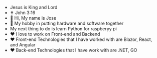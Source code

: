 - Jesus is King and Lord
-  ✝️ John 3:16
- 👋 Hi, My name is Jose
- 👀 My hobby in putting hardware and software together
- My next thing to do is learn Python for raspberyy pi
- ❤️ I love to work on Front-end and Backend
- ❤️ Front-end Technologies that I have worked with are Blazor, React, and Angular
- ❤️ Back-end Technologies that I have work with are .NET, GO



<!---
Joseg-05/Joseg-05 is a ✨ special ✨ repository because its `README.md` (this file) appears on your GitHub profile.
You can click the Preview link to take a look at your changes.
--->

